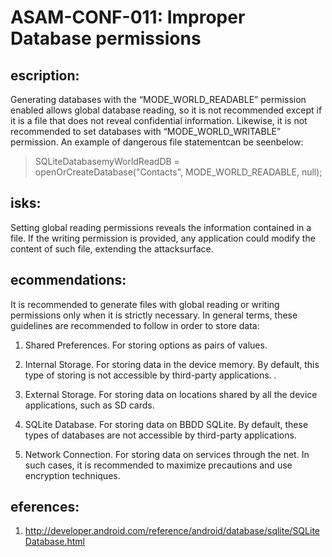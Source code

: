 
# ASAM-CONF-011: Improper Database permissions

## escription:
Generating databases with the “MODE_WORLD_READABLE” permission enabled allows global database reading, so it is not recommended except if it is a file that does not reveal confidential information. Likewise, it is not recommended to set databases with “MODE_WORLD_WRITABLE” permission. An example of dangerous file statementcan be seenbelow:


> SQLiteDatabasemyWorldReadDB = openOrCreateDatabase("Contacts", MODE_WORLD_READABLE, null);

## isks:
Setting global reading permissions reveals the information contained in a file. If the writing permission is provided, any application could modify the content of such file, extending the attacksurface.

## ecommendations:
It is recommended to generate files with global reading or writing permissions only when it is strictly necessary. In general terms, these guidelines are recommended to follow in order to store data:


1. Shared Preferences. For storing options as pairs of values.

2. Internal Storage. For storing data in the device memory. By default, this type of storing is not accessible by third-party applications. .

3. External Storage. For storing data on locations shared by all the device applications, such as SD cards.

4. SQLite Database. For storing data on BBDD SQLite. By default, these types of databases are not accessible by third-party applications.

5. Network Connection. For storing data on services through the net. In such cases, it is recommended to maximize precautions and use encryption techniques.

## eferences:
1. http://developer.android.com/reference/android/database/sqlite/SQLiteDatabase.html
